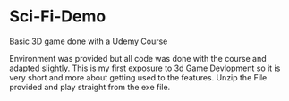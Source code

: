 # Sci-Fi-Demo
Basic 3D game done with a Udemy Course

Environment was provided but all code was done with the course and adapted slightly. 
This is my first exposure to 3d Game Devlopment so it is very short and more about getting used to the features.
Unzip the File provided and play straight from the exe file. 

